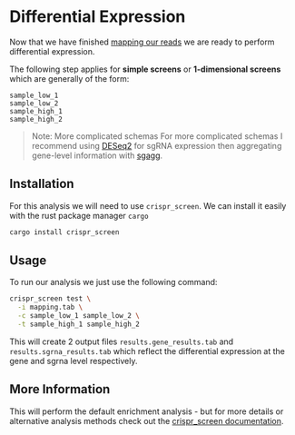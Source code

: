 # Differential Expression

Now that we have finished [mapping our reads](./counting.md) we are ready to
perform differential expression.

The following step applies for **simple screens** or **1-dimensional screens**
which are generally of the form:

```text
sample_low_1
sample_low_2
sample_high_1
sample_high_2
```

> Note: More complicated schemas
> For more complicated schemas I recommend using [DESeq2](https://bioconductor.org/packages/release/bioc/html/DESeq2.html)
> for sgRNA expression then aggregating gene-level information with [sgagg](https://bioconductor.org/packages/release/bioc/html/DESeq2.html).

## Installation

For this analysis we will need to use `crispr_screen`.
We can install it easily with the rust package manager `cargo`

```bash
cargo install crispr_screen
```

## Usage

To run our analysis we just use the following command:

```bash
crispr_screen test \
  -i mapping.tab \
  -c sample_low_1 sample_low_2 \
  -t sample_high_1 sample_high_2
```

This will create 2 output files `results.gene_results.tab` and `results.sgrna_results.tab`
which reflect the differential expression at the gene and sgrna level respectively.

## More Information

This will perform the default enrichment analysis - but for more details or alternative
analysis methods check out the [crispr_screen documentation](https://noamteyssier.github.io/crispr_screen).
